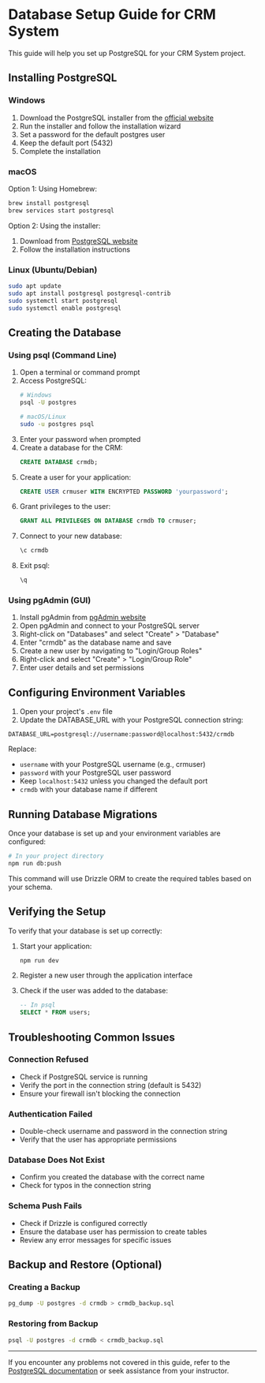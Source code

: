 # Database Setup Guide for CRM System

This guide will help you set up PostgreSQL for your CRM System project.

## Installing PostgreSQL

### Windows
1. Download the PostgreSQL installer from the [official website](https://www.postgresql.org/download/windows/)
2. Run the installer and follow the installation wizard
3. Set a password for the default postgres user
4. Keep the default port (5432)
5. Complete the installation

### macOS
Option 1: Using Homebrew:
```bash
brew install postgresql
brew services start postgresql
```

Option 2: Using the installer:
1. Download from [PostgreSQL website](https://www.postgresql.org/download/macosx/)
2. Follow the installation instructions

### Linux (Ubuntu/Debian)
```bash
sudo apt update
sudo apt install postgresql postgresql-contrib
sudo systemctl start postgresql
sudo systemctl enable postgresql
```

## Creating the Database

### Using psql (Command Line)

1. Open a terminal or command prompt
2. Access PostgreSQL:
   ```bash
   # Windows
   psql -U postgres
   
   # macOS/Linux
   sudo -u postgres psql
   ```
3. Enter your password when prompted
4. Create a database for the CRM:
   ```sql
   CREATE DATABASE crmdb;
   ```
5. Create a user for your application:
   ```sql
   CREATE USER crmuser WITH ENCRYPTED PASSWORD 'yourpassword';
   ```
6. Grant privileges to the user:
   ```sql
   GRANT ALL PRIVILEGES ON DATABASE crmdb TO crmuser;
   ```
7. Connect to your new database:
   ```sql
   \c crmdb
   ```
8. Exit psql:
   ```sql
   \q
   ```

### Using pgAdmin (GUI)

1. Install pgAdmin from [pgAdmin website](https://www.pgadmin.org/download/)
2. Open pgAdmin and connect to your PostgreSQL server
3. Right-click on "Databases" and select "Create" > "Database"
4. Enter "crmdb" as the database name and save
5. Create a new user by navigating to "Login/Group Roles"
6. Right-click and select "Create" > "Login/Group Role"
7. Enter user details and set permissions

## Configuring Environment Variables

1. Open your project's `.env` file
2. Update the DATABASE_URL with your PostgreSQL connection string:

```
DATABASE_URL=postgresql://username:password@localhost:5432/crmdb
```

Replace:
- `username` with your PostgreSQL username (e.g., crmuser)
- `password` with your PostgreSQL user password
- Keep `localhost:5432` unless you changed the default port
- `crmdb` with your database name if different

## Running Database Migrations

Once your database is set up and your environment variables are configured:

```bash
# In your project directory
npm run db:push
```

This command will use Drizzle ORM to create the required tables based on your schema.

## Verifying the Setup

To verify that your database is set up correctly:

1. Start your application:
   ```bash
   npm run dev
   ```

2. Register a new user through the application interface

3. Check if the user was added to the database:
   ```sql
   -- In psql
   SELECT * FROM users;
   ```

## Troubleshooting Common Issues

### Connection Refused
- Check if PostgreSQL service is running
- Verify the port in the connection string (default is 5432)
- Ensure your firewall isn't blocking the connection

### Authentication Failed
- Double-check username and password in the connection string
- Verify that the user has appropriate permissions

### Database Does Not Exist
- Confirm you created the database with the correct name
- Check for typos in the connection string

### Schema Push Fails
- Check if Drizzle is configured correctly
- Ensure the database user has permission to create tables
- Review any error messages for specific issues

## Backup and Restore (Optional)

### Creating a Backup
```bash
pg_dump -U postgres -d crmdb > crmdb_backup.sql
```

### Restoring from Backup
```bash
psql -U postgres -d crmdb < crmdb_backup.sql
```

---

If you encounter any problems not covered in this guide, refer to the [PostgreSQL documentation](https://www.postgresql.org/docs/) or seek assistance from your instructor.
